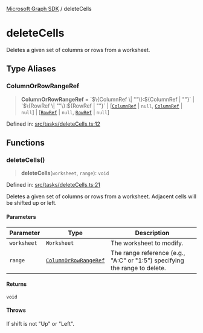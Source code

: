 [Microsoft Graph SDK](README.md) / deleteCells

# deleteCells

Deletes a given set of columns or rows from a worksheet.

## Type Aliases

### ColumnOrRowRangeRef

> **ColumnOrRowRangeRef** = \`$\{ColumnRef \| ""\}:$\{ColumnRef \| ""\}\` \| \`$\{RowRef \| ""\}:$\{RowRef \| ""\}\` \| \[[`ColumnRef`](models/Reference.md#columnref) \| `null`, [`ColumnRef`](models/Reference.md#columnref) \| `null`\] \| \[[`RowRef`](models/Reference.md#rowref) \| `null`, [`RowRef`](models/Reference.md#rowref) \| `null`\]

Defined in: [src/tasks/deleteCells.ts:12](https://github.com/Future-Secure-AI/sharepoint-workbook/blob/main/src/tasks/deleteCells.ts#L12)

## Functions

### deleteCells()

> **deleteCells**(`worksheet`, `range`): `void`

Defined in: [src/tasks/deleteCells.ts:21](https://github.com/Future-Secure-AI/sharepoint-workbook/blob/main/src/tasks/deleteCells.ts#L21)

Deletes a given set of columns or rows from a worksheet. Adjacent cells will be shifted up or left.

#### Parameters

| Parameter | Type | Description |
| ------ | ------ | ------ |
| `worksheet` | `Worksheet` | The worksheet to modify. |
| `range` | [`ColumnOrRowRangeRef`](#columnorrowrangeref) | The range reference (e.g., "A:C" or "1:5") specifying the range to delete. |

#### Returns

`void`

#### Throws

If shift is not "Up" or "Left".
